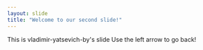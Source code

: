 ```yaml
---
layout: slide
title: "Welcome to our second slide!"
---
```

This is vladimir-yatsevich-by's slide
Use the left arrow to go back!